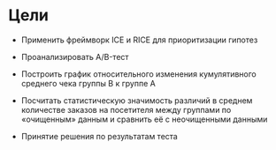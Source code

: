 
# Цели 
* Применить фреймворк ICE и RICE для приоритизации гипотез

* Проанализировать A/B-тест

* Построить график относительного изменения кумулятивного среднего чека группы B к группе A


* Посчитать статистическую значимость различий в среднем количестве заказов на посетителя между группами по «очищенным» данным и сравнить её с неочищенными данными

* Принятие решения по результатам теста
